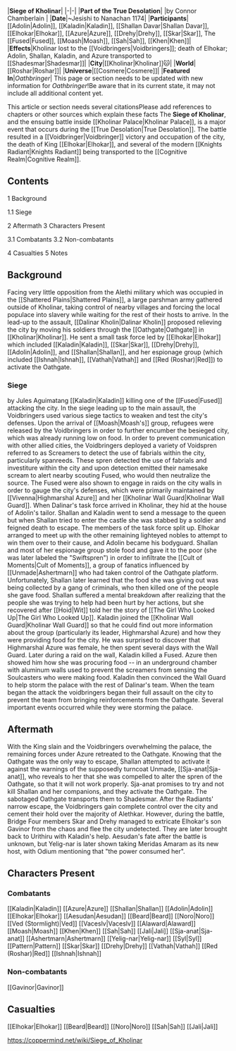 |**Siege of Kholinar**|
|-|-|
|**Part of the True Desolation**|
|by  Connor Chamberlain |
|**Date**|~Jesishi to Nanachan 1174|
|**Participants**|[[Adolin\|Adolin]], [[Kaladin\|Kaladin]], [[Shallan Davar\|Shallan Davar]], [[Elhokar\|Elhokar]], [[Azure\|Azure]], [[Drehy\|Drehy]], [[Skar\|Skar]], The [[Fused\|Fused]], [[Moash\|Moash]], [[Sah\|Sah]], [[Khen\|Khen]]|
|**Effects**|Kholinar lost to the [[Voidbringers\|Voidbringers]]; death of Elhokar; Adolin, Shallan, Kaladin, and Azure transported to [[Shadesmar\|Shadesmar]]|
|**City**|[[Kholinar\|Kholinar]]🐱︎|
|**World**|[[Roshar\|Roshar]]|
|**Universe**|[[Cosmere\|Cosmere]]|
|**Featured In**|*Oathbringer*|
This page or section needs to be updated with new information for *Oathbringer*!Be aware that in its current state, it may not include all additional content yet.

This article or section needs several citationsPlease add references to chapters or other sources which explain these facts
The **Siege of Kholinar**, and the ensuing battle inside [[Kholinar Palace\|Kholinar Palace]], is a major event that occurs during the [[True Desolation\|True Desolation]]. The battle resulted in a [[Voidbringer\|Voidbringer]] victory and occupation of the city, the death of King [[Elhokar\|Elhokar]], and several of the modern [[Knights Radiant\|Knights Radiant]] being transported to the [[Cognitive Realm\|Cognitive Realm]].

## Contents

1 Background

1.1 Siege


2 Aftermath
3 Characters Present

3.1 Combatants
3.2 Non-combatants


4 Casualties
5 Notes


## Background
Facing very little opposition from the Alethi military which was occupied in the [[Shattered Plains\|Shattered Plains]], a large parshman army gathered outside of Kholinar, taking control of nearby villages and forcing the local populace into slavery while waiting for the rest of their hosts to arrive.
In the lead-up to the assault, [[Dalinar Kholin\|Dalinar Kholin]] proposed relieving the city by moving his soldiers through the [[Oathgate\|Oathgate]] in [[Kholinar\|Kholinar]]. He sent a small task force led by [[Elhokar\|Elhokar]] which included [[Kaladin\|Kaladin]], [[Skar\|Skar]], [[Drehy\|Drehy]], [[Adolin\|Adolin]], and [[Shallan\|Shallan]], and her espionage group (which included [[Ishnah\|Ishnah]], [[Vathah\|Vathah]] and [[Red (Roshar)\|Red]]) to activate the Oathgate.

### Siege
 by  Jules Aguimatang  [[Kaladin\|Kaladin]] killing one of the [[Fused\|Fused]] attacking the city.
In the siege leading up to the main assault, the Voidbringers used various siege tactics to weaken and test the city's defenses. Upon the arrival of [[Moash\|Moash's]] group, refugees were released by the Voidbringers in order to further encumber the besieged city, which was already running low on food. In order to prevent communication with other allied cities, the Voidbringers deployed a variety of Voidspren referred to as Screamers to detect the use of fabrials within the city, particularly spanreeds. These spren detected the use of fabrials and investiture within the city and upon detection emitted their namesake scream to alert nearby scouting Fused, who would then neutralize the source. The Fused were also shown to engage in raids on the city walls in order to gauge the city's defenses, which were primarily maintained by [[Vivenna\|Highmarshal Azure]] and her [[Kholinar Wall Guard\|Kholinar Wall Guard]].
When Dalinar's task force arrived in Kholinar, they hid at the house of Adolin's tailor. Shallan and Kaladin went to send a message to the queen but when Shallan tried to enter the castle she was stabbed by a soldier and feigned death to escape. The members of the task force split up. Elhokar arranged to meet up with the other remaining lighteyed nobles to attempt to win them over to their cause, and Adolin became his bodyguard. Shallan and most of her espionage group stole food and gave it to the poor (she was later labeled the "Swiftspren") in order to infiltrate the [[Cult of Moments\|Cult of Moments]], a group of fanatics influenced by [[Unmade\|Ashertmarn]] who had taken control of the Oathgate platform. Unfortunately, Shallan later learned that the food she was giving out was being collected by a gang of criminals, who then killed one of the people she gave food. Shallan suffered a mental breakdown after realizing that the people she was trying to help had been hurt by her actions, but she recovered after [[Hoid\|Wit]] told her the story of [[The Girl Who Looked Up\|The Girl Who Looked Up]]. Kaladin joined the [[Kholinar Wall Guard\|Kholinar Wall Guard]] so that he could find out more information about the group (particularly its leader, Highmarshal Azure) and how they were providing food for the city. He was surprised to discover that Highmarshal Azure was female, he then spent several days with the Wall Guard. Later during a raid on the wall, Kaladin killed a Fused. Azure then showed him how she was procuring food -- in an underground chamber with aluminum walls used to prevent the screamers from sensing the Soulcasters who were making food. Kaladin then convinced the Wall Guard to help storm the palace with the rest of Dalinar's team. When the team began the attack the voidbringers began their full assault on the city to prevent the team from bringing reinforcements from the Oathgate. Several important events occurred while they were storming the palace.

## Aftermath
With the King slain and the Voidbringers overwhelming the palace, the remaining forces under Azure retreated to the Oathgate. Knowing that the Oathgate was the only way to escape, Shallan attempted to activate it against the warnings of the supposedly turncoat Unmade, [[Sja-anat\|Sja-anat]], who reveals to her that she was compelled to alter the spren of the Oathgate, so that it will not work properly. Sja-anat promises to try and not kill Shallan and her companions, and they activate the Oathgate. The sabotaged Oathgate transports them to Shadesmar.
After the Radiants' narrow escape, the Voidbringers gain complete control over the city and cement their hold over the majority of Alethkar. However, during the battle, Bridge Four members Skar and Drehy managed to extricate Elhokar's son Gavinor from the chaos and flee the city undetected. They are later brought back to Urithiru with Kaladin's help.
Aesudan's fate after the battle is unknown, but Yelig-nar is later shown taking Meridas Amaram as its new host, with Odium mentioning that "the power consumed her".

## Characters Present
### Combatants

[[Kaladin\|Kaladin]]
[[Azure\|Azure]]
[[Shallan\|Shallan]]
[[Adolin\|Adolin]]
[[Elhokar\|Elhokar]]
[[Aesudan\|Aesudan]]
[[Beard\|Beard]]
[[Noro\|Noro]]
[[Ved (Stormlight)\|Ved]]
[[Vaceslv\|Vaceslv]]
[[Alaward\|Alaward]]
[[Moash\|Moash]]
[[Khen\|Khen]]
[[Sah\|Sah]]
[[Jali\|Jali]]
[[Sja-anat\|Sja-anat]]
[[Ashertmarn\|Ashertmarn]]
[[Yelig-nar\|Yelig-nar]]
[[Syl\|Syl]]
[[Pattern\|Pattern]]
[[Skar\|Skar]]
[[Drehy\|Drehy]]
[[Vathah\|Vathah]]
[[Red (Roshar)\|Red]]
[[Ishnah\|Ishnah]]

### Non-combatants
[[Gavinor\|Gavinor]]
## Casualties
[[Elhokar\|Elhokar]]
[[Beard\|Beard]]
[[Noro\|Noro]]
[[Sah\|Sah]]
[[Jali\|Jali]]


https://coppermind.net/wiki/Siege_of_Kholinar